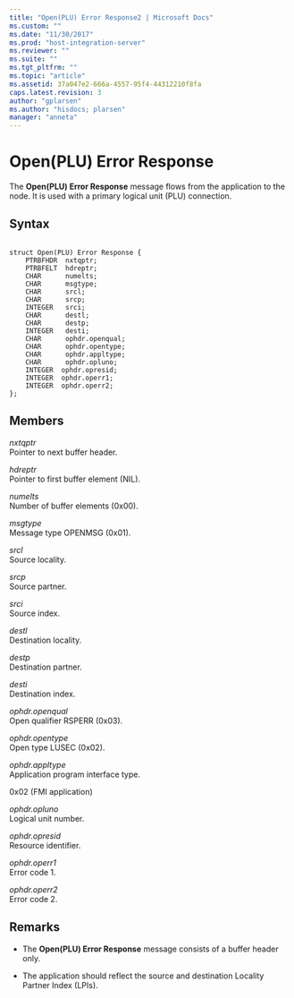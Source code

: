 ```yaml
---
title: "Open(PLU) Error Response2 | Microsoft Docs"
ms.custom: ""
ms.date: "11/30/2017"
ms.prod: "host-integration-server"
ms.reviewer: ""
ms.suite: ""
ms.tgt_pltfrm: ""
ms.topic: "article"
ms.assetid: 37a047e2-666a-4557-95f4-44312210f8fa
caps.latest.revision: 3
author: "gplarsen"
ms.author: "hisdocs; plarsen"
manager: "anneta"
---
```

# Open(PLU) Error Response
The **Open(PLU) Error Response** message flows from the application to the node. It is used with a primary logical unit (PLU) connection.  
  
## Syntax  
  
```  
  
struct Open(PLU) Error Response {  
    PTRBFHDR  nxtqptr;  
    PTRBFELT  hdreptr;  
    CHAR      numelts;  
    CHAR      msgtype;  
    CHAR      srcl;  
    CHAR      srcp;  
    INTEGER   srci;  
    CHAR      destl;  
    CHAR      destp;  
    INTEGER   desti;  
    CHAR      ophdr.openqual;  
    CHAR      ophdr.opentype;  
    CHAR      ophdr.appltype;  
    CHAR      ophdr.opluno;  
    INTEGER  ophdr.opresid;  
    INTEGER  ophdr.operr1;  
    INTEGER  ophdr.operr2;  
};   
```  
  
## Members  
 *nxtqptr*  
 Pointer to next buffer header.  
  
 *hdreptr*  
 Pointer to first buffer element (NIL).  
  
 *numelts*  
 Number of buffer elements (0x00).  
  
 *msgtype*  
 Message type OPENMSG (0x01).  
  
 *srcl*  
 Source locality.  
  
 *srcp*  
 Source partner.  
  
 *srci*  
 Source index.  
  
 *destl*  
 Destination locality.  
  
 *destp*  
 Destination partner.  
  
 *desti*  
 Destination index.  
  
 *ophdr.openqual*  
 Open qualifier RSPERR (0x03).  
  
 *ophdr.opentype*  
 Open type LUSEC (0x02).  
  
 *ophdr.appltype*  
 Application program interface type.  
  
 0x02 (FMI application)  
  
 *ophdr.opluno*  
 Logical unit number.  
  
 *ophdr.opresid*  
 Resource identifier.  
  
 *ophdr.operr1*  
 Error code 1.  
  
 *ophdr.operr2*  
 Error code 2.  
  
## Remarks  
  
-   The **Open(PLU) Error Response** message consists of a buffer header only.  
  
-   The application should reflect the source and destination Locality Partner Index (LPIs).